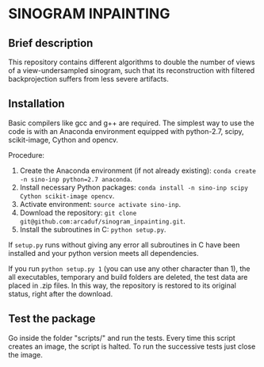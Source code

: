 SINOGRAM INPAINTING
===================



##  Brief description
This repository contains different algorithms to double the number of views
of a view-undersampled sinogram, such that its reconstruction with filtered backprojection 
suffers from less severe artifacts.



##  Installation
Basic compilers like gcc and g++ are required.
The simplest way to use the code is with an Anaconda environment equipped with
python-2.7, scipy, scikit-image, Cython and opencv.

Procedure:
	
1. Create the Anaconda environment (if not already existing): `conda create -n sino-inp python=2.7 anaconda`.
2. Install necessary Python packages: `conda install -n sino-inp scipy Cython scikit-image opencv`.
3. Activate environment: `source activate sino-inp`.
4. Download the repository: `git clone git@github.com:arcaduf/sinogram_inpainting.git`.
5. Install the subroutines in C: `python setup.py`.

If `setup.py` runs without giving any error all subroutines in C have been installed and
your python version meets all dependencies.

If you run `python setup.py 1` (you can use any other character than 1), the 
all executables, temporary and build folders are deleted, the test data are 
placed in .zip files. In this way, the repository is restored to its original
status, right after the download.


##  Test the package
Go inside the folder "scripts/" and run the tests.
Every time this script creates an image, the script is halted. To run the successive tests
just close the image.

